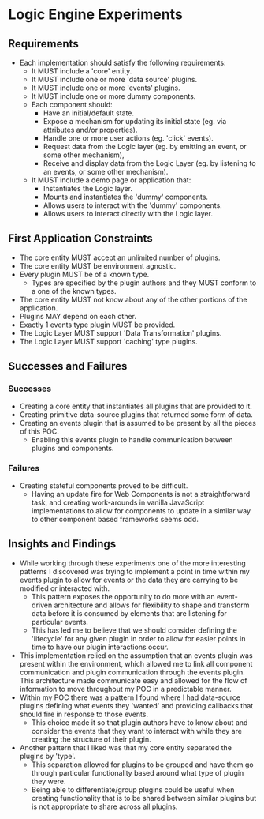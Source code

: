 # Logic Engine Experiments

## Requirements
- Each implementation should satisfy the following requirements:
  - It MUST include a 'core' entity.
  - It MUST include one or more 'data source' plugins.
  - It MUST include one or more 'events' plugins.
  - It MUST include one or more dummy components.
  - Each component should:
    - Have an initial/default state.
    - Expose a mechanism for updating its initial state (eg. via attributes and/or properties).
    - Handle one or more user actions (eg. 'click' events).
    - Request data from the Logic layer (eg. by emitting an event, or some other mechanism),
    - Receive and display data from the Logic Layer (eg. by listening to an events, or some other mechanism).
  - It MUST include a demo page or application that:
    - Instantiates the Logic layer.
    - Mounts and instantiates the 'dummy' components.
    - Allows users to interact with the 'dummy' components.
    - Allows users to interact directly with the Logic layer.

## First Application Constraints
- The core entity MUST accept an unlimited number of plugins.
- The core entity MUST be environment agnostic.
- Every plugin MUST be of a known type.
  - Types are specified by the plugin authors and they MUST conform to a one of the known types.
- The core entity MUST not know about any of the other portions of the application.
- Plugins MAY depend on each other.
- Exactly 1 events type plugin MUST be provided.
- The Logic Layer MUST support 'Data Transformation' plugins.
- The Logic Layer MUST support 'caching' type plugins.

## Successes and Failures
### Successes
- Creating a core entity that instantiates all plugins that are provided to it.
- Creating primitive data-source plugins that returned some form of data.
- Creating an events plugin that is assumed to be present by all the pieces of this POC.
  - Enabling this events plugin to handle communication between plugins and components.

### Failures
- Creating stateful components proved to be difficult.
  - Having an update fire for Web Components is not a straightforward task, and creating work-arounds in vanilla JavaScript implementations to allow for components to update in a similar way to other component based frameworks seems odd.

## Insights and Findings
- While working through these experiments one of the more interesting patterns I discovered was trying to implement a point in time within my events plugin to allow for events or the data they are carrying to be modified or interacted with.
  - This pattern exposes the opportunity to do more with an event-driven architecture and allows for flexibility to shape and transform data before it is consumed by elements that are listening for particular events.
  - This has led me to believe that we should consider defining the 'lifecycle' for any given plugin in order to allow for easier points in time to have our plugin interactions occur.
- This implementation relied on the assumption that an events plugin was present within the environment, which allowed me to link all component communication and plugin communication through the events plugin. This architecture made communicate easy and allowed for the flow of information to move throughout my POC in a predictable manner.
- Within my POC there was a pattern I found where I had data-source plugins defining what events they 'wanted' and providing callbacks that should fire in response to those events.
  - This choice made it so that plugin authors have to know about and consider the events that they want to interact with while they are creating the structure of their plugin.
- Another pattern that I liked was that my core entity separated the plugins by 'type'.
  - This separation allowed for plugins to be grouped and have them go through particular functionality based around what type of plugin they were.
  - Being able to differentiate/group plugins could be useful when creating functionality that is to be shared between similar plugins but is not appropriate to share across all plugins.

